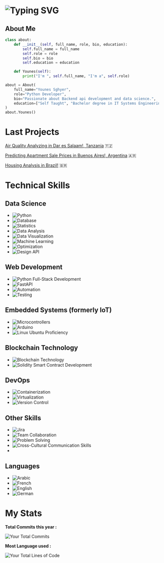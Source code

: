 
# ![Typing SVG](https://readme-typing-svg.herokuapp.com?center=true&vCenter=true&size=30&width=600&height=40&lines=Welcome+I'm+Younes!👋;I'm+a+data+Scientist👩🏻‍💻;🌐;I'm+a+data+analyst+📈;I'm+a+web+developer!)

## About Me

```python
class about:
    def __init__(self, full_name, role, bio, education):
        self.full_name = full_name
        self.role = role
        self.bio = bio
        self.education = education

    def Younes(self):
        print("I'm ", self.full_name, "I'm a", self.role) 

about = About(
    full_name="Younes Sghyer",
    role="Python Developer",
    bio="Passionate about Backend api development and data science.",
    education=["Self Taught", "Bachelor degree in IT Systems Engineering", "Master degree Student in IT"]
)
about.Younes()
```
# Last Projects

[Air Quality Analyzing in Dar es Salaam!, Tanzania](https://github.com/Younes202/Air-Quality-Analyzing-in-Dar-es-Salaam-) 🇹🇿

[Predicting Apartment Sale Prices in Buenos Aires!, Argentina](https://github.com/Younes202/Apartment-Sales-in-Buenos-Aires) 🇦🇷

[Housing Analysis in Brazil!](https://github.com/Younes202/Housing-Analysis-in-Brazil) 🇧🇷



# Technical Skills

## Data Science
- ![Python](https://img.shields.io/badge/Python-3776AB.svg?style=for-the-badge&logo=Python&logoColor=white) 
- ![Database](https://img.shields.io/badge/Database%20Management-003B57.svg?style=for-the-badge&logo=PostgreSQL&logoColor=white) 
- ![Statistics](https://img.shields.io/badge/Statistical%20Analysis-2E8B57.svg?style=for-the-badge&logo=Statamic&logoColor=white) 
- ![Data Analysis](https://img.shields.io/badge/Data%20Analysis-1F425F.svg?style=for-the-badge) 
- ![Data Visualization](https://img.shields.io/badge/Data%20Visualization-9ACD32.svg?style=for-the-badge&logo=Tableau&logoColor=white) 
- ![Machine Learning](https://img.shields.io/badge/Machine%20Learning-FFA500.svg?style=for-the-badge&logo=TensorFlow&logoColor=white) 
- ![Optimization](https://img.shields.io/badge/Optimization-FFD700.svg?style=for-the-badge) 
- ![Design API](https://img.shields.io/badge/API%20Design-00BFFF.svg?style=for-the-badge&logo=Swagger&logoColor=white)

## Web Development
- ![Python Full-Stack Development](https://img.shields.io/badge/Full--Stack%20Python-Development-007396.svg?style=for-the-badge&logo=Node.js&logoColor=white) 
- ![FastAPI](https://img.shields.io/badge/FastAPI-009688.svg?style=for-the-badge&logo=FastAPI&logoColor=white) 
- ![Automation](https://img.shields.io/badge/Automation-8A2BE2.svg?style=for-the-badge&logo=Ansible&logoColor=white) 
- ![Testing](https://img.shields.io/badge/Testing-4CAF50.svg?style=for-the-badge&logo=Mocha&logoColor=white) 

## Embedded Systems (formerly IoT)
- ![Microcontrollers](https://img.shields.io/badge/Microcontrollers-6A5ACD.svg?style=for-the-badge) 
- ![Arduino](https://img.shields.io/badge/Arduino-00979D.svg?style=for-the-badge&logo=Arduino&logoColor=white) 
- ![Linux Ubuntu Proficiency](https://img.shields.io/badge/Linux%20Ubuntu%20Proficiency-E95420.svg?style=for-the-badge&logo=Ubuntu&logoColor=white) 

## Blockchain Technology 
- ![Blockchain Technology ](https://img.shields.io/badge/Blockchain%20Technology-4682B4.svg?style=for-the-badge&logo=Bitcoin&logoColor=white)
- ![Solidity Smart Contract Development](https://img.shields.io/badge/Solidity%20Smart%20Contract%20Development-663399.svg?style=for-the-badge&logo=Ethereum&logoColor=white) 
  
## DevOps
- ![Containerization](https://img.shields.io/badge/Containerization-2496ED.svg?style=for-the-badge&logo=Docker&logoColor=white) 
- ![Virtualization](https://img.shields.io/badge/Virtualization-563D7C.svg?style=for-the-badge&logo=VMware&logoColor=white) 
- ![Version Control](https://img.shields.io/badge/Version%20Control-181717.svg?style=for-the-badge&logo=GitHub&logoColor=white) 

## Other Skills

- ![Jira](https://img.shields.io/badge/Jira-0052CC.svg?style=for-the-badge&logo=Jira&logoColor=white) 
- ![Team Collaboration](https://img.shields.io/badge/Team%20Collaboration-FF6347.svg?style=for-the-badge&logo=Microsoft%20Teams&logoColor=white) 
- ![Problem Solving](https://img.shields.io/badge/Problem%20Solving-FF4500.svg?style=for-the-badge&logo=Wolfram%20Mathematica&logoColor=white) 
- ![Cross-Cultural Communication Skills](https://img.shields.io/badge/Cross--Cultural%20Communication%20Skills-2E8B57.svg?style=for-the-badge&logo=Google%20Translate&logoColor=white)
- 
## Languages
- ![Arabic](https://img.shields.io/badge/Arabic-5C33FF.svg?style=flat-square&logo=Arabic&logoColor=white&label=Arabic%20(Native)) 
- ![French](https://img.shields.io/badge/French-0078D4.svg?style=flat-square&logo=French&logoColor=white&label=French%20(Proficient))
- ![English](https://img.shields.io/badge/English-217346.svg?style=flat-square&logo=English&logoColor=white&label=English%20(Proficient)) 
- ![German](https://img.shields.io/badge/German-FFD700.svg?style=flat-square&logo=German&logoColor=black&label=German%20(Basic))

# My Stats

 **Total Commits this year :**

 ![Your Total Commits](https://github-readme-stats.vercel.app/api?username=Younes202&show_icons=true&count_private=true&theme=algolia&hide=stars,prs,issues,contribs)

**Most Language used :**

![Your Total Lines of Code](https://github-readme-stats.vercel.app/api/top-langs/?username=Younes202&hide=html&layout=compact&theme=algolia)



